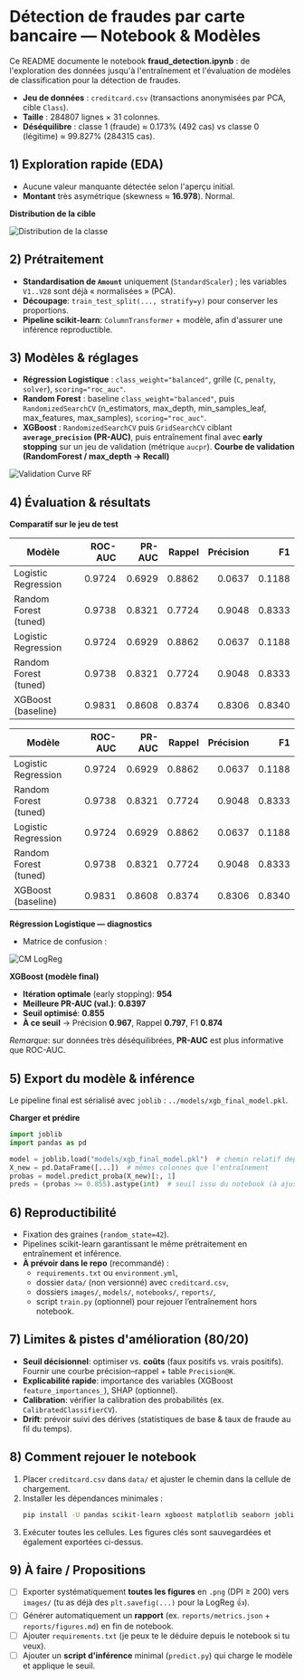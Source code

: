 # Détection de fraudes par carte bancaire — Notebook & Modèles


Ce README documente le notebook **fraud_detection.ipynb** : de l'exploration des données jusqu'à l'entraînement et l'évaluation de modèles de classification pour la détection de fraudes.

- **Jeu de données** : `creditcard.csv` (transactions anonymisées par PCA, cible `Class`).
- **Taille** : 284807 lignes × 31 colonnes.
- **Déséquilibre** : classe 1 (fraude) ≈ 0.173% (492 cas) vs classe 0 (légitime) ≈ 99.827% (284315 cas).

## 1) Exploration rapide (EDA)
- Aucune valeur manquante détectée selon l'aperçu initial.
- **Montant** très asymétrique (skewness ≈ **16.978**). Normal.

**Distribution de la cible**

![Distribution de la classe](assets/class_distribution_1670778c.png)


## 2) Prétraitement

- **Standardisation de `Amount`** uniquement (`StandardScaler`) ; les variables `V1..V28` sont déjà « normalisées » (PCA).
- **Découpage**: `train_test_split(..., stratify=y)` pour conserver les proportions.
- **Pipeline scikit-learn**: `ColumnTransformer` + modèle, afin d'assurer une inférence reproductible.

## 3) Modèles & réglages

- **Régression Logistique** : `class_weight="balanced"`, grille (`C`, `penalty`, `solver`), `scoring="roc_auc"`.
- **Random Forest** : baseline `class_weight="balanced"`, puis `RandomizedSearchCV` (n_estimators, max_depth, min_samples_leaf, max_features, max_samples), `scoring="roc_auc"`.
- **XGBoost** : `RandomizedSearchCV` puis `GridSearchCV` ciblant **`average_precision` (PR-AUC)**, puis entraînement final avec **early stopping** sur un jeu de validation (métrique `aucpr`).
**Courbe de validation (RandomForest / max_depth → Recall)**

![Validation Curve RF](assets/rf_validation_curve_c04977ff.png)


## 4) Évaluation & résultats

**Comparatif sur le jeu de test**

| Modèle | ROC-AUC | PR-AUC | Rappel | Précision | F1 |
|---|---:|---:|---:|---:|---:|
| Logistic Regression | 0.9724 | 0.6929 | 0.8862 | 0.0637 | 0.1188 |
| Random Forest (tuned) | 0.9738 | 0.8321 | 0.7724 | 0.9048 | 0.8333 |
| Logistic Regression | 0.9724 | 0.6929 | 0.8862 | 0.0637 | 0.1188 |
| Random Forest (tuned) | 0.9738 | 0.8321 | 0.7724 | 0.9048 | 0.8333 |
| XGBoost (baseline) | 0.9831 | 0.8608 | 0.8374 | 0.8306 | 0.8340 |

| Modèle | ROC-AUC | PR-AUC | Rappel | Précision | F1 |
|---|---:|---:|---:|---:|---:|
| Logistic Regression | 0.9724 | 0.6929 | 0.8862 | 0.0637 | 0.1188 |
| Random Forest (tuned) | 0.9738 | 0.8321 | 0.7724 | 0.9048 | 0.8333 |
| Logistic Regression | 0.9724 | 0.6929 | 0.8862 | 0.0637 | 0.1188 |
| Random Forest (tuned) | 0.9738 | 0.8321 | 0.7724 | 0.9048 | 0.8333 |
| XGBoost (baseline) | 0.9831 | 0.8608 | 0.8374 | 0.8306 | 0.8340 |

**Régression Logistique — diagnostics**

- Matrice de confusion :

![CM LogReg](assets/confusion_matrix_logreg_9bf69f09.png)

**XGBoost (modèle final)**

- **Itération optimale** (early stopping): **954**
- **Meilleure PR-AUC (val.)**: **0.8397**
- **Seuil optimisé**: **0.855**
- **À ce seuil** → Précision **0.967**, Rappel **0.797**, F1 **0.874**

_Remarque_: sur données très déséquilibrées, **PR-AUC** est plus informative que ROC-AUC.


## 5) Export du modèle & inférence

Le pipeline final est sérialisé avec `joblib` : `../models/xgb_final_model.pkl`.

**Charger et prédire**

```python
import joblib
import pandas as pd

model = joblib.load("models/xgb_final_model.pkl")  # chemin relatif depuis la racine du projet
X_new = pd.DataFrame([...])  # mêmes colonnes que l'entraînement
probas = model.predict_proba(X_new)[:, 1]
preds = (probas >= 0.855).astype(int)  # seuil issu du notebook (à ajuster selon coût métier)
```

## 6) Reproductibilité

- Fixation des graines (`random_state=42`).
- Pipelines scikit-learn garantissant le même prétraitement en entraînement et inférence.
- **À prévoir dans le repo** (recommandé) :
  - `requirements.txt` ou `environment.yml`,
  - dossier `data/` (non versionné) avec `creditcard.csv`,
  - dossiers `images/`, `models/`, `notebooks/`, `reports/`,
  - script `train.py` (optionnel) pour rejouer l’entraînement hors notebook.

## 7) Limites & pistes d'amélioration (80/20)

- **Seuil décisionnel**: optimiser vs. **coûts** (faux positifs vs. vrais positifs). Fournir une courbe précision–rappel + table `Precision@K`.
- **Explicabilité rapide**: importance des variables (XGBoost `feature_importances_`), SHAP (optionnel).
- **Calibration**: vérifier la calibration des probabilités (ex. `CalibratedClassifierCV`).
- **Drift**: prévoir suivi des dérives (statistiques de base & taux de fraude au fil du temps).

## 8) Comment rejouer le notebook

1. Placer `creditcard.csv` dans `data/` et ajuster le chemin dans la cellule de chargement.
2. Installer les dépendances minimales :
   ```bash
   pip install -U pandas scikit-learn xgboost matplotlib seaborn joblib
   ```
3. Exécuter toutes les cellules. Les figures clés sont sauvegardées et également exportées ci-dessus.

## 9) À faire / Propositions

- [ ] Exporter systématiquement **toutes les figures** en `.png` (DPI ≥ 200) vers `images/` (tu as déjà des `plt.savefig(...)` pour la LogReg 👍).
- [ ] Générer automatiquement un **rapport** (ex. `reports/metrics.json` + `reports/figures.md`) en fin de notebook.
- [ ] Ajouter `requirements.txt` (je peux te le déduire depuis le notebook si tu veux).
- [ ] Ajouter un **script d'inférence** minimal (`predict.py`) qui charge le modèle et applique le seuil.